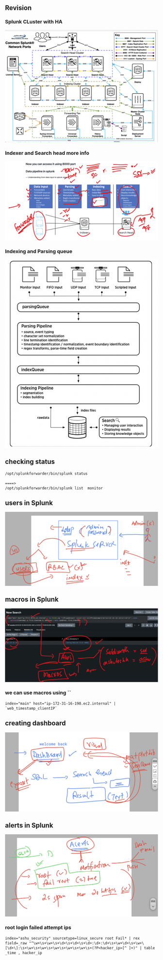 ## Revision 

### Splunk CLuster with HA 

<img src="cls.png">

### Indexer and Search head more info 

<img src="searchh.png">

### Indexing and Parsing queue 

<img src="q1.png">

## checking status

```
/opt/splunkforwarder/bin/splunk status

====>
/opt/splunkforwarder/bin/splunk list  monitor
```

## users in Splunk 

<img src="spu.png">

## macros in Splunk 

<img src="mc1.png">

### we can use macros using ``

```
index="main" host="ip-172-31-16-190.ec2.internal" | `web_timestamp_clientIP`
```

## creating dashboard 

<img src="dash1.png">

## alerts in Splunk 

<img src="alt.png">

### root login failed attempt ips 

```
index="ashu_security" sourcetype=linux_secure root Fail* | rex field=_raw "^\w+\s+\w+\s+\d+\s+\d+\s+\d+:\d+:\d+\s+\w+\d+\s+\w+\[\d+\]:\s+\w+\s+\w+\s+\w+\s+\w+\s+\w+\s+(?P<hacker_ip>[^ ]+)" | table _time , hacker_ip
```



